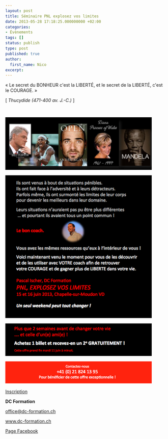```yaml
---
layout: post
title: Séminaire PNL explosez vos limites
date: 2013-05-28 17:18:25.000000000 +02:00
categories:
- Évènements
tags: []
status: publish
type: post
published: true
author:
  first_name: Nico
excerpt:
---
```


« Le secret du BONHEUR c'est la LIBERTÉ, et le secret de la LIBERTÉ, c'est le COURAGE. »

[ *Thucydide (471-400 av. J.-C.)* ]


&nbsp;

<p>
<a href="/assets/2013-05-28_dc-formation-001.png">
<img class="aligncenter  wp-image-2289" alt="2013-05-28_dc-formation-001" src="/assets/2013-05-28_dc-formation-001.png" width="460" />
</a>
</p>

<p>
<a href="/assets/2013-05-28_dc-formation-002.png">
<img class="aligncenter size-full wp-image-2290" alt="2013-05-28_dc-formation-002" src="/assets/2013-05-28_dc-formation-002.png" width="460" />
</a>
</p>

<p>
<a href="/assets/2013-05-28_dc-formation-003.png">
<img class="aligncenter  wp-image-2291" alt="2013-05-28_dc-formation-003" src="/assets/2013-05-28_dc-formation-003.png" width="460" />
</a>
</p>

<p>
<a href="/assets/2013-05-28_dc-formation-004.png">
<img class="aligncenter  wp-image-2292" alt="2013-05-28_dc-formation-004" src="/assets/2013-05-28_dc-formation-004.png" width="460" />
</a>
</p>

<p>
<a href="http://www.dc-formation.ch/formation/pnl-explosez-vos-limites-1/index.php">Inscription
</a>
</p>

**DC Formation**

<a href="mailto:office@dc-formation.ch">office@dc-formation.ch</a>

<a href="http://www.dc-formation.ch">www.dc-formation.ch</a>

<a href="https://www.facebook.com/pages/DC-Formation/236520643159912">Page Facebook</a>

